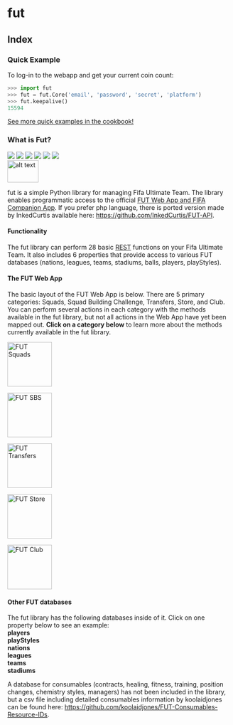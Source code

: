 # fut

## Index 
### Quick Example
To log-in to the webapp and get your current coin count:

```python
>>> import fut
>>> fut = fut.Core('email', 'password', 'secret', 'platform')
>>> fut.keepalive()
15594
```
[See more quick examples in the cookbook!](link)

### What is Fut?
[![](https://img.shields.io/pypi/v/fut.svg?raw=true)](https://pypi.python.org/pypi/fut)
[![](https://img.shields.io/pypi/l/fut.svg?raw=true)](https://pypi.python.org/pypi/fut)
[![](https://img.shields.io/pypi/pyversions/fut.svg?raw=true)](https://pypi.python.org/pypi/fut)
[![](https://travis-ci.org/futapi/fut.png?branch=master?raw=true)](https://pypi.python.org/pypi/fut)
[![](https://codecov.io/github/futapi/fut/coverage.svg?raw=true)](https://pypi.python.org/pypi/fut)
[![](https://api.codacy.com/project/badge/Grade/f599808fba2447c98253cf44cca86a1b?raw=true)](https://pypi.python.org/pypi/fut)  
[<img src="https://cdn.worldvectorlogo.com/logos/slack.svg" alt="alt text" width="70" height="50">](https://gentle-everglades-93932.herokuapp.com)

fut is a simple Python library for managing Fifa Ultimate Team. The library enables programmatic access to the official [FUT Web App and FIFA Companion App](https://www.easports.com/fifa/ultimate-team/web-app/). If you prefer php language, there is ported version made by InkedCurtis available here: https://github.com/InkedCurtis/FUT-API.

#### Functionality

The fut library can perform 28 basic [REST](https://spring.io/understanding/REST) functions on your Fifa Ultimate Team. It also includes 6 properties that provide access to various FUT databases (nations, leagues, teams, stadiums, balls, players, playStyles).


#### The FUT Web App

The basic layout of the FUT Web App is below. There are 5 primary categories: Squads, Squad Building Challenge, Transfers, Store, and Club. You can perform several actions in each category with the methods available in the fut library, but not all actions in the Web App have yet been mapped out. **Click on a category below** to learn more about the methods currently available in the fut library. 

[<img src="https://i.imgur.com/uvsXykU.png" alt="FUT Squads" style="height: 100px;"/>](https://jbt.github.io/markdown-editor/#ZZFPT9xADMXv+RRPyQVWKAtXKD206rGiEos4IISGiTexmni2M04hfHo8k6VC6m08fv7zfm6wn7VqGtz+mV2XYM8G3+cYSRS36pSqbzSGF3CCDgR/TKWcQthbuXjlIG5kXfDCOrAU5Wazttxs4E3bh7i0uBHCRDqEDvTKSa1pQCSd41p0GN1CMSEIljBHOOv9l5Byp7PSPcyKyYnriywiWFkEK02pXU0c01Ne00mH3c3uHi4SJChY/Dh31GGhHJShRgAjP0eXN6yqLzz1SNFf14PqIV1ut9za1xxbH6btnf/x9rbr2oP0Ndyo1/VqszYky0hWRNwPeomL8/PD61W9/VoVpj+L65TfFtnItpg6Oa2qT8GRRYKzjZJmwB2vfCNTOgM5P8AHUcfC0puFfYiTywq45wwnyAfG7O8/ii0eduU6/zT7UGbYnezGI8tvo2NMqX08aVbRUxY9ZdEpfi3mQ8p2qVB9Bw==)

[<img src="https://i.imgur.com/qHZ7jMZ.png" alt="FUT SBS" style="height: 100px;"/>](https://jbt.github.io/markdown-editor/#ZZFPT9xADMXv+RRPyQVWKAtXKD206rGiEos4IISGiTexmni2M04hfHo8k6VC6m08fv7zfm6wn7VqGtz+mV2XYM8G3+cYSRS36pSqbzSGF3CCDgR/TKWcQthbuXjlIG5kXfDCOrAU5Wazttxs4E3bh7i0uBHCRDqEDvTKSa1pQCSd41p0GN1CMSEIljBHOOv9l5Byp7PSPcyKyYnriywiWFkEK02pXU0c01Ne00mH3c3uHi4SJChY/Dh31GGhHJShRgAjP0eXN6yqLzz1SNFf14PqIV1ut9za1xxbH6btnf/x9rbr2oP0Ndyo1/VqszYky0hWRNwPeomL8/PD61W9/VoVpj+L65TfFtnItpg6Oa2qT8GRRYKzjZJmwB2vfCNTOgM5P8AHUcfC0puFfYiTywq45wwnyAfG7O8/ii0eduU6/zT7UGbYnezGI8tvo2NMqX08aVbRUxY9ZdEpfi3mQ8p2qVB9Bw==)

[<img src="https://i.imgur.com/yavAJma.png" alt="FUT Transfers" style="height: 100px;"/>](https://jbt.github.io/markdown-editor/#ZZFPT9xADMXv+RRPyQVWKAtXKD206rGiEos4IISGiTexmni2M04hfHo8k6VC6m08fv7zfm6wn7VqGtz+mV2XYM8G3+cYSRS36pSqbzSGF3CCDgR/TKWcQthbuXjlIG5kXfDCOrAU5Wazttxs4E3bh7i0uBHCRDqEDvTKSa1pQCSd41p0GN1CMSEIljBHOOv9l5Byp7PSPcyKyYnriywiWFkEK02pXU0c01Ne00mH3c3uHi4SJChY/Dh31GGhHJShRgAjP0eXN6yqLzz1SNFf14PqIV1ut9za1xxbH6btnf/x9rbr2oP0Ndyo1/VqszYky0hWRNwPeomL8/PD61W9/VoVpj+L65TfFtnItpg6Oa2qT8GRRYKzjZJmwB2vfCNTOgM5P8AHUcfC0puFfYiTywq45wwnyAfG7O8/ii0eduU6/zT7UGbYnezGI8tvo2NMqX08aVbRUxY9ZdEpfi3mQ8p2qVB9Bw==)

[<img src="https://i.imgur.com/oQpJmDZ.png" alt="FUT Store" style="height: 100px;"/>](https://jbt.github.io/markdown-editor/#ZZFPT9xADMXv+RRPyQVWKAtXKD206rGiEos4IISGiTexmni2M04hfHo8k6VC6m08fv7zfm6wn7VqGtz+mV2XYM8G3+cYSRS36pSqbzSGF3CCDgR/TKWcQthbuXjlIG5kXfDCOrAU5Wazttxs4E3bh7i0uBHCRDqEDvTKSa1pQCSd41p0GN1CMSEIljBHOOv9l5Byp7PSPcyKyYnriywiWFkEK02pXU0c01Ne00mH3c3uHi4SJChY/Dh31GGhHJShRgAjP0eXN6yqLzz1SNFf14PqIV1ut9za1xxbH6btnf/x9rbr2oP0Ndyo1/VqszYky0hWRNwPeomL8/PD61W9/VoVpj+L65TfFtnItpg6Oa2qT8GRRYKzjZJmwB2vfCNTOgM5P8AHUcfC0puFfYiTywq45wwnyAfG7O8/ii0eduU6/zT7UGbYnezGI8tvo2NMqX08aVbRUxY9ZdEpfi3mQ8p2qVB9Bw==)

[<img src="https://i.imgur.com/m8WVY9X.png" alt="FUT Club" style="height: 100px;"/>](https://jbt.github.io/markdown-editor/#ZZFPT9xADMXv+RRPyQVWKAtXKD206rGiEos4IISGiTexmni2M04hfHo8k6VC6m08fv7zfm6wn7VqGtz+mV2XYM8G3+cYSRS36pSqbzSGF3CCDgR/TKWcQthbuXjlIG5kXfDCOrAU5Wazttxs4E3bh7i0uBHCRDqEDvTKSa1pQCSd41p0GN1CMSEIljBHOOv9l5Byp7PSPcyKyYnriywiWFkEK02pXU0c01Ne00mH3c3uHi4SJChY/Dh31GGhHJShRgAjP0eXN6yqLzz1SNFf14PqIV1ut9za1xxbH6btnf/x9rbr2oP0Ndyo1/VqszYky0hWRNwPeomL8/PD61W9/VoVpj+L65TfFtnItpg6Oa2qT8GRRYKzjZJmwB2vfCNTOgM5P8AHUcfC0puFfYiTywq45wwnyAfG7O8/ii0eduU6/zT7UGbYnezGI8tvo2NMqX08aVbRUxY9ZdEpfi3mQ8p2qVB9Bw==)

#### Other FUT databases

The fut library has the following databases inside of it. Click on one property below to see an example:  
**players**  
**playStyles**  
**nations**  
**leagues**  
**teams**  
**stadiums**

A database for consumables (contracts, healing, fitness, training, position changes, chemistry styles, managers) has not been included in the library, but a csv file including detailed consumables information by koolaidjones can be found here: https://github.com/koolaidjones/FUT-Consumables-Resource-IDs.


